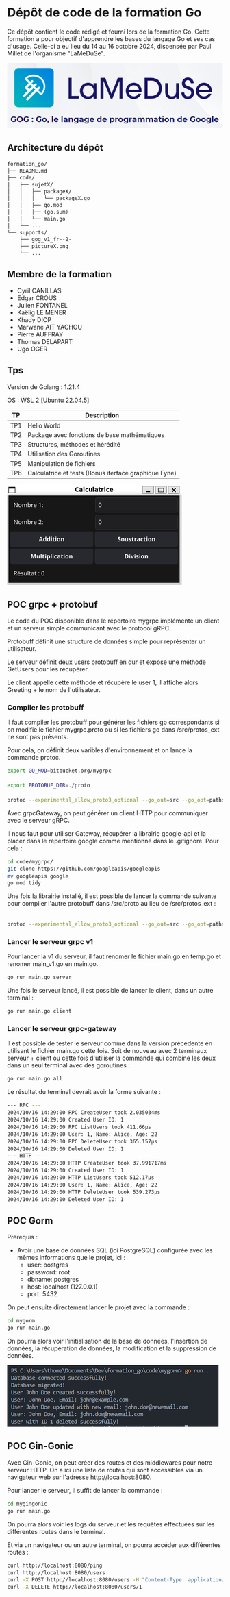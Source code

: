 # Dépôt de code de la formation Go

Ce dépôt contient le code rédigé et fourni lors de la formation Go. Cette formation a pour objectif d'apprendre les bases du langage Go et ses cas d'usage. Celle-ci a eu lieu du 14 au 16 octobre 2024, dispensée par Paul Millet de l'organisme "LaMeDuSe".

![alt text](supports/lameduse.png)

## Architecture du dépôt

```
formation_go/
├── README.md
├── code/
│   ├── sujetX/
│   │   ├── packageX/
│   │   │   └── packageX.go
│   │   ├── go.mod
│   │   ├── (go.sum)
│   │   └── main.go
│   └── ...
└── supports/
    ├── gog_v1_fr--2-
    ├── pictureX.png
    └── ...
```

## Membre de la formation

- Cyril CANILLAS
- Edgar CROUS
- Julien FONTANEL
- Kaëlig LE MENER
- Khady DIOP
- Marwane AIT YACHOU
- Pierre AUFFRAY
- Thomas DELAPART
- Ugo OGER

## Tps

Version de Golang : 1.21.4

OS : WSL 2 [Ubuntu 22.04.5]

| TP     | Description                                              |
| ------ | -------------------------------------------------------- |
| TP1    | Hello World                                              |
| TP2    | Package avec fonctions de base mathématiques             |
| TP3    | Structures, méthodes et hérédité                         |
| TP4    | Utilisation des Goroutines                               |
| TP5    | Manipulation de fichiers                                 |
| TP6    | Calculatrice et tests (Bonus iterface graphique Fyne)    |

![alt text](supports/calc.png)

## POC grpc + protobuf

Le code du POC disponible dans le répertoire mygrpc implémente un client et un serveur simple communicant avec le protocol gRPC.

Protobuff définit une structure de données simple pour représenter un utilisateur.

Le serveur définit deux users protobuff en dur et expose une méthode GetUsers pour les récupérer.

Le client appelle cette méthode et récupère le user 1, il affiche alors Greeting + le nom de l'utilisateur.

### Compiler les protobuff

Il faut compiler les protobuff pour générer les fichiers go correspondants si on modifie le fichier mygrpc.proto ou si les fichiers go dans /src/protos_ext ne sont pas présents.

Pour cela, on définit deux varibles d'environnement et on lance la commande protoc.
```bash
export GO_MOD=bitbucket.org/mygrpc

export PROTOBUF_DIR=./proto

protoc --experimental_allow_proto3_optional --go_out=src --go_opt=paths=source_relative --go_opt=Mprotos_ext/mygrpc.proto=$GO_MOD/protos_ext --go-grpc_out=src --go-grpc_opt=paths=source_relative --go-grpc_opt=Mprotos_ext/mygrpc.proto=$GO_MOD/protos_ext protos_ext/mygrpc.proto
```

Avec grpcGateway, on peut générer un client HTTP pour communiquer avec le serveur gRPC. 

Il nous faut pour utiliser Gateway, récupérer la librairie google-api et la placer dans le répertoire google comme mentionné dans le .gitignore. Pour cela :
```bash
cd code/mygrpc/
git clone https://github.com/googleapis/googleapis
mv googleapis google
go mod tidy
```

Une fois la librairie installé, il est possible de lancer la commande suivante pour compiler l'autre protobuff dans /src/proto au lieu de /src/protos_ext :

```bash

protoc --experimental_allow_proto3_optional --go_out=src --go_opt=paths=source_relative --go_opt=Mproto/mygrpc.proto=$GO_MOD/proto --go-grpc_out=src --go-grpc_opt=paths=source_relative --go-grpc_opt=Mproto/mygrpc.proto=$GO_MOD/proto --grpc-gateway_out=src --grpc-gateway_opt=paths=source_relative --grpc-gateway_opt=Mproto/mygrpc.proto=$GO_MOD/proto --proto_path=. proto/mygrpc.proto 
```

### Lancer le serveur grpc v1

Pour lancer la v1 du serveur, il faut renomer le fichier main.go en temp.go et renomer main_v1.go en main.go.

```bash
go run main.go server
```

Une fois le serveur lancé, il est possible de lancer le client, dans un autre terminal :

```bash
go run main.go client
```

### Lancer le serveur grpc-gateway

Il est possible de tester le serveur comme dans la version précedente en utilisant le fichier main.go cette fois. Soit de nouveau avec 2 terminaux serveur + client ou cette fois d'utiliser la commande qui combine les deux dans un seul terminal avec des goroutines :

```bash
go run main.go all
```

Le résultat du terminal devrait avoir la forme suivante : 
```bash
--- RPC ---
2024/10/16 14:29:00 RPC CreateUser took 2.035034ms
2024/10/16 14:29:00 Created User ID: 1
2024/10/16 14:29:00 RPC ListUsers took 411.66µs
2024/10/16 14:29:00 User: 1, Name: Alice, Age: 22
2024/10/16 14:29:00 RPC DeleteUser took 365.157µs
2024/10/16 14:29:00 Deleted User ID: 1
--- HTTP ---
2024/10/16 14:29:00 HTTP CreateUser took 37.991717ms
2024/10/16 14:29:00 Created User ID: 1
2024/10/16 14:29:00 HTTP ListUsers took 512.17µs
2024/10/16 14:29:00 User: 1, Name: Alice, Age: 22
2024/10/16 14:29:00 HTTP DeleteUser took 539.273µs
2024/10/16 14:29:00 Deleted User ID: 1
```

## POC Gorm

Prérequis :
- Avoir une base de données SQL (ici PostgreSQL) configurée avec les mêmes informations que le projet,
ici :
    - user: postgres
    - password: root
    - dbname: postgres
    - host: localhost (127.0.0.1)
    - port: 5432

On peut ensuite directement lancer le projet avec la commande :

```bash
cd mygorm
go run main.go
```

On pourra alors voir l'initialisation de la base de données, l'insertion de données, la récupération de données, la modification et la suppression de données.

![Logs of Gorm](supports/sql.png)

## POC Gin-Gonic

Avec Gin-Gonic, on peut créer des routes et des middlewares pour notre serveur HTTP. On a ici une liste de routes qui sont accessibles via un navigateur web sur l'adresse http://localhost:8080.

Pour lancer le serveur, il suffit de lancer la commande :

```bash
cd mygingonic
go run main.go
```

On pourra alors voir les logs du serveur et les requêtes effectuées sur les différentes routes dans le terminal.

Et via un navigateur ou un autre terminal, on pourra accéder aux différentes routes :

```bash	
curl http://localhost:8080/ping
curl http://localhost:8080/users
curl -X POST http://localhost:8080/users -H "Content-Type: application/json" -d "\"Dave\""
curl -X DELETE http://localhost:8080/users/1
```
